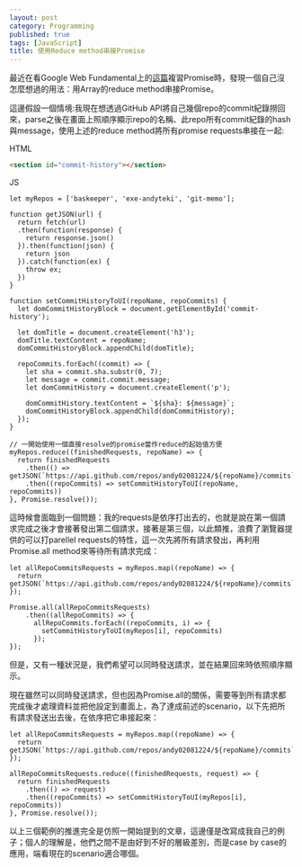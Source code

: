 ```yaml
---
layout: post
category: Programming
published: true
tags: [JavaScript]
title: 使用Reduce method串接Promise
---
```


最近在看Google Web Fundamental上的[這篇](https://developers.google.com/web/fundamentals/getting-started/primers/promises)複習Promise時，發現一個自己沒怎麼想過的用法：用Array的reduce method串接Promise。

這邊假設一個情境:我現在想透過GitHub API將自己幾個repo的commit紀錄撈回來，parse之後在畫面上照順序顯示repo的名稱、此repo所有commit紀錄的hash與message，使用上述的reduce method將所有promise requests串接在一起:


HTML

```html
<section id="commit-history"></section>
```

JS

```
let myRepos = ['baskeeper', 'exe-andyteki', 'git-memo'];

function getJSON(url) {
  return fetch(url)
  .then(function(response) {
    return response.json()
  }).then(function(json) {
    return json
  }).catch(function(ex) {
    throw ex;
  })
}

function setCommitHistoryToUI(repoName, repoCommits) {
  let domCommitHistoryBlock = document.getElementById('commit-history');
  
  let domTitle = document.createElement('h3');  
  domTitle.textContent = repoName;
  domCommitHistoryBlock.appendChild(domTitle);
  
  repoCommits.forEach((commit) => {
    let sha = commit.sha.substr(0, 7);
    let message = commit.commit.message;
    let domCommitHistory = document.createElement('p');
    
    domCommitHistory.textContent = `${sha}: ${message}`;
    domCommitHistoryBlock.appendChild(domCommitHistory);
  });
}

// 一開始使用一個直接resolve的promise當作reduce的起始值方便
myRepos.reduce((finishedRequests, repoName) => {
  return finishedRequests
  	.then(() => getJSON(`https://api.github.com/repos/andy02081224/${repoName}/commits`))
  	.then((repoCommits) => setCommitHistoryToUI(repoName, repoCommits))
}, Promise.resolve());
```

這時候會面臨到一個問題：我的requests是依序打出去的，也就是說在第一個請求完成之後才會接著發出第二個請求，接著是第三個，以此類推，浪費了瀏覽器提供的可以打parellel requests的特性，這一次先將所有請求發出，再利用Promise.all method來等待所有請求完成：

```
let allRepoCommitsRequests = myRepos.map((repoName) => {   
  return getJSON(`https://api.github.com/repos/andy02081224/${repoName}/commits`);
});

Promise.all(allRepoCommitsRequests)
    .then((allRepoCommits) => {
      allRepoCommits.forEach((repoCommits, i) => {
        setCommitHistoryToUI(myRepos[i], repoCommits)
      });
});
```

但是，又有一種狀況是，我們希望可以同時發送請求，並在結果回來時依照順序顯示。

現在雖然可以同時發送請求，但也因為Promise.all的關係，需要等到所有請求都完成後才處理資料並把他設定到畫面上，為了達成前述的scenario，以下先把所有請求發送出去後，在依序把它串接起來：

```
let allRepoCommitsRequests = myRepos.map((repoName) => {   
  return getJSON(`https://api.github.com/repos/andy02081224/${repoName}/commits`);
});

allRepoCommitsRequests.reduce((finishedRequests, request) => {
  return finishedRequests
  	.then(() => request)
  	.then((repoCommits) => setCommitHistoryToUI(myRepos[i], repoCommits))
}, Promise.resolve());
```

以上三個範例的推進完全是仿照一開始提到的文章，這邊僅是改寫成我自己的例子；個人的理解是，他們之間不是由好到不好的層級差別，而是case by case的應用，端看現在的scenario適合哪個。

